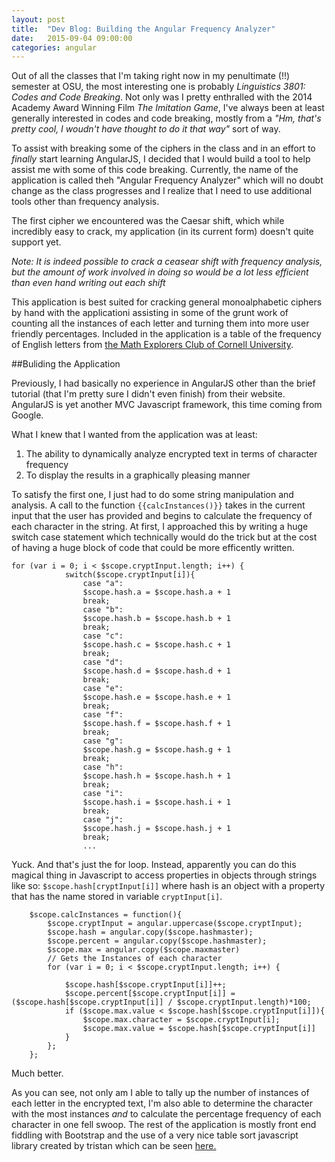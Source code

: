 ```yaml
---
layout: post
title:  "Dev Blog: Building the Angular Frequency Analyzer"
date:   2015-09-04 09:00:00
categories: angular
---
```


Out of all the classes that I'm taking right now in my penultimate (!!) semester at OSU, the most interesting one is probably _Linguistics 3801: Codes and Code Breaking_. Not only was I pretty enthralled with the 2014 Academy Award Winning Film _The Imitation Game_, I've always been at least generally interested in codes and code breaking, mostly from a _"Hm, that's pretty cool, I woudn't have thought to do it that way"_ sort of way.

To assist with breaking some of the ciphers in the class and in an effort to _finally_ start learning AngularJS, I decided that I would build a tool to help assist me with some of this code breaking. Currently, the name of the application is called theh "Angular Frequency Analyzer" which will no doubt change as the class progresses and I realize that I need to use additional tools other than frequency analysis. 

The first cipher we encountered was the Caesar shift, which while incredibly easy to crack, my application (in its current form) doesn't quite support yet. 

_Note: It is indeed possible to crack a ceasear shift with frequency analysis, but the amount of work involved in doing so would be a lot less efficient than even hand writing out each shift_

This application is best suited for cracking general monoalphabetic ciphers by hand with the applicationi assisting in some of the grunt work of counting all the instances of each letter and turning them into more user friendly percentages. Included in the application is a table of the frequency of English letters from <a href="http://www.math.cornell.edu/~mec/2003-2004/cryptography/subs/frequencies.html">the Math Explorers Club of Cornell University</a>.

##Buliding the Application

Previously, I had basically no experience in AngularJS other than the brief tutorial (that I'm pretty sure I didn't even finish) from their website. AngularJS is yet another MVC Javascript framework, this time coming from Google.

What I knew that I wanted from the application was at least:

1. The ability to dynamically analyze encrypted text in terms of character frequency
2. To display the results in a graphically pleasing manner

To satisfy the first one, I just had to do some string manipulation and analysis. A call to the function `{{calcInstances()}}` takes in the current input that the user has provided and begins to calculate the frequency of each character in the string. At first, I approached this by writing a huge switch case statement which technically would do the trick but at the cost of having a huge block of code that could be more efficently written.

```
for (var i = 0; i < $scope.cryptInput.length; i++) {
			switch($scope.cryptInput[i]){
				case "a":
				$scope.hash.a = $scope.hash.a + 1
				break;
				case "b":
				$scope.hash.b = $scope.hash.b + 1
				break;
				case "c":
				$scope.hash.c = $scope.hash.c + 1
				break;
				case "d":	
				$scope.hash.d = $scope.hash.d + 1
				break;
				case "e":
				$scope.hash.e = $scope.hash.e + 1
				break;
				case "f":
				$scope.hash.f = $scope.hash.f + 1
				break;
				case "g":
				$scope.hash.g = $scope.hash.g + 1
				break;
				case "h":
				$scope.hash.h = $scope.hash.h + 1
				break;
				case "i":
				$scope.hash.i = $scope.hash.i + 1
				break;
				case "j":
				$scope.hash.j = $scope.hash.j + 1
				break;
				...
```

Yuck. And that's just the for loop. Instead, apparently you can do this magical thing in Javascript to access properties in objects through strings like so: `$scope.hash[cryptInput[i]]` where hash is an object with a property that has the name stored in variable `cryptInput[i]`.


```
	$scope.calcInstances = function(){
		$scope.cryptInput = angular.uppercase($scope.cryptInput);
		$scope.hash = angular.copy($scope.hashmaster);
		$scope.percent = angular.copy($scope.hashmaster);
		$scope.max = angular.copy($scope.maxmaster)
		// Gets the Instances of each character
		for (var i = 0; i < $scope.cryptInput.length; i++) {

			$scope.hash[$scope.cryptInput[i]]++;
			$scope.percent[$scope.cryptInput[i]] =  ($scope.hash[$scope.cryptInput[i]] / $scope.cryptInput.length)*100;
			if ($scope.max.value < $scope.hash[$scope.cryptInput[i]]){
				$scope.max.character = $scope.cryptInput[i];
				$scope.max.value = $scope.hash[$scope.cryptInput[i]]
			}
		};
	};
```

Much better. 

As you can see, not only am I able to tally up the number of instances of each letter in the encrypted text, I'm also able to determine the character with the most instances _and_ to calculate the percentage frequency of each character in one fell swoop. The rest of the application is mostly front end fiddling with Bootstrap and the use of a very nice table sort javascript library created by tristan which can be seen <a href="https://github.com/tristen/tablesort">here.</a>